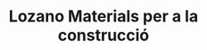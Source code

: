 ---
title: "Lozano Materials per a la construcció"
url: /santa-coloma-de-gramenet/lozano-materials-per-a-la-construccio/
shop: hardware
---